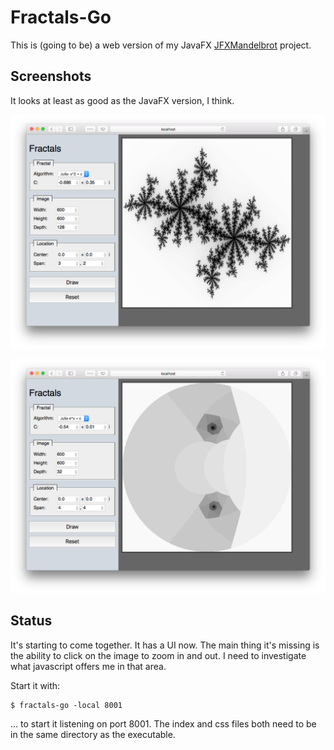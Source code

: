 # Fractals-Go

This is (going to be) a web version of my
JavaFX [JFXMandelbrot][1] project. 

## Screenshots

It looks at least as good as the JavaFX version, I think.

![example 1](screenshots/shot1.png)

![example 2](screenshots/shot2.png)

## Status

It's starting to come together. It has a UI now.  The main thing it's missing
is the ability to click on the image to zoom in and out.  I need to investigate
what javascript offers me in that area.

Start it with:

    $ fractals-go -local 8001

... to start it listening on port 8001.  The index and css files both need
to be in the same directory as the executable.


[1]: https://github.com/rwtodd/JFXMandelbrot
